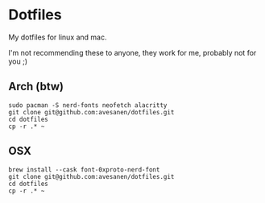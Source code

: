 Dotfiles
========
My dotfiles for linux and mac.

I'm not recommending these to anyone, they work for me, probably not for you ;)

Arch (btw)
----------
```
sudo pacman -S nerd-fonts neofetch alacritty
git clone git@github.com:avesanen/dotfiles.git
cd dotfiles
cp -r .* ~
```

OSX
---

```
brew install --cask font-0xproto-nerd-font
git clone git@github.com:avesanen/dotfiles.git
cd dotfiles
cp -r .* ~
```
